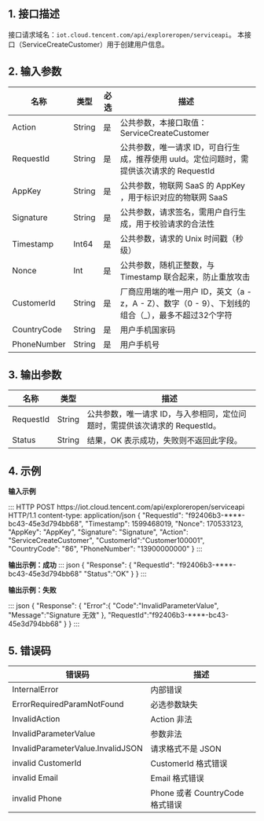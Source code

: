 ## 1. 接口描述

接口请求域名：`iot.cloud.tencent.com/api/exploreropen/serviceapi`。
本接口（ServiceCreateCustomer）用于创建用户信息。

## 2. 输入参数

| 名称        | 类型   | 必选 | 描述                                                         |
| ----------- | ------ | ---- | ------------------------------------------------------------ |
| Action      | String | 是   | 公共参数，本接口取值：ServiceCreateCustomer                  |
| RequestId   | String | 是   | 公共参数，唯一请求 ID，可自行生成，推荐使用 uuId。定位问题时，需提供该次请求的 RequestId |
| AppKey      | String | 是   | 公共参数，物联网 SaaS 的 AppKey ，用于标识对应的物联网 SaaS  |
| Signature   | String | 是   | 公共参数，请求签名，需用户自行生成，用于校验请求的合法性     |
| Timestamp   | Int64  | 是   | 公共参数，请求的 Unix 时间戳（秒级）                         |
| Nonce       | Int    | 是   | 公共参数，随机正整数，与 Timestamp 联合起来，防止重放攻击    |
| CustomerId  | String | 是   | 厂商应用端的唯一用户 ID，英文（a - z，A - Z）、数字（0 - 9）、下划线的组合（_），最多不超过32个字符 |
| CountryCode | String | 是   | 用户手机国家码                                               |
| PhoneNumber | String | 是   | 用户手机号                                                   |

## 3. 输出参数

| 名称      | 类型   | 描述                                                         |
| --------- | ------ | ------------------------------------------------------------ |
| RequestId | String | 公共参数，唯一请求 ID，与入参相同，定位问题时，需提供该次请求的 RequestId。 |
| Status    | String | 结果，OK 表示成功，失败则不返回此字段。                       |

## 4. 示例


**输入示例**

<dx-codeblock>
:::  HTTP
POST https://iot.cloud.tencent.com/api/exploreropen/serviceapi HTTP/1.1
content-type: application/json
{
	"RequestId": "f92406b3-****-bc43-45e3d794bb68",
	"Timestamp": 1599468019,
	"Nonce": 170533123,
	"AppKey": "AppKey",
	"Signature": "Signature",
	"Action": "ServiceCreateCustomer",
	"CustomerId":"Customer100001",
	"CountryCode": "86",
	"PhoneNumber": "13900000000"
}
:::
</dx-codeblock>


**输出示例：成功**
<dx-codeblock>
:::  json
{
  "Response": {
     "RequestId": "f92406b3-****-bc43-45e3d794bb68"
	 "Status":"OK"
  }
}
:::
</dx-codeblock>


**输出示例：失败**

<dx-codeblock>
:::  json
{
  "Response": {
    "Error":{
      "Code":"InvalidParameterValue",
      "Message":"Signature 无效"
    },
    "RequestId":"f92406b3-****-bc43-45e3d794bb68"
  }
}
:::
</dx-codeblock>




## 5. 错误码

| 错误码                            | 描述                         |
| --------------------------------- | ---------------------------- |
| InternalError                     | 内部错误                     |
| ErrorRequiredParamNotFound        | 必选参数缺失                 |
| InvalidAction                     | Action 非法                  |
| InvalidParameterValue             | 参数非法                     |
| InvalidParameterValue.InvalidJSON | 请求格式不是 JSON            |
| invalid CustomerId                | CustomerId 格式错误           |
| invalid Email                     | Email 格式错误                |
| invalid Phone                     | Phone 或者 CountryCode 格式错误 |


